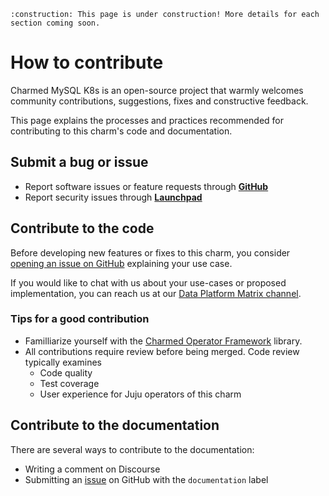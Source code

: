 


```{caution}
:construction: This page is under construction! More details for each section coming soon.
```

# How to contribute

Charmed MySQL K8s is an open-source project that warmly welcomes community contributions, suggestions, fixes and constructive feedback.

This page explains the processes and practices recommended for contributing to this charm's code and documentation.

## Submit a bug or issue 
* Report software issues or feature requests through [**GitHub**](https://github.com/canonical/mysql-k8s-operator/issues)
* Report security issues through [**Launchpad**](https://wiki.ubuntu.com/DebuggingSecurity#How%20to%20File)

## Contribute to the code

Before developing new features or fixes to this charm, you consider [opening an issue on GitHub](https://github.com/canonical/mysql-k8s-operator/issues) explaining your use case.

If you would like to chat with us about your use-cases or proposed implementation, you can reach us at our [Data Platform Matrix channel](https://matrix.to/#/#charmhub-data-platform:ubuntu.com).

### Tips for a good contribution

* Familliarize yourself with the [Charmed Operator Framework](https://juju.is/docs/sdk) library.
* All contributions require review before being merged. Code review typically examines
  * Code quality
  * Test coverage
  * User experience for Juju operators of this charm

## Contribute to the documentation

There are several ways to contribute to the documentation:
* Writing a comment on Discourse
* Submitting an [issue](https://github.com/canonical/mysql-k8s-operator/issues) on GitHub with the `documentation` label

